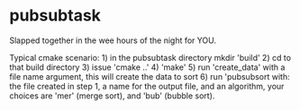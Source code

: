 # pubsubtask

Slapped together in the wee hours of the night for YOU.

Typical cmake scenario:
	1) in the pubsubtask directory mkdir 'build'
	2) cd to that build directory
	3) issue 'cmake ..'
	4) 'make'
	5) run 'create_data' with a file name argument, this will create the data to sort
	6) run 'pubsubsort with: the file created in step 1, a name for the output file,
		and an algorithm, your choices are 'mer' (merge sort), and 'bub' (bubble sort).
